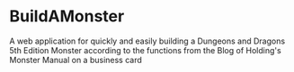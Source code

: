 # BuildAMonster
A web application for quickly and easily building a Dungeons and Dragons 5th Edition Monster according to the functions from the Blog of Holding's Monster Manual on a business card
